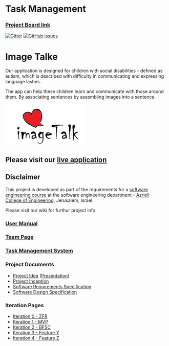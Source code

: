 # Task Management
### [Project Board link](https://github.com/MichaLasry/ImageTalke/projects/1)


[![Gitter](https://badges.gitter.im/Join%20Chat.svg)](https://gitter.im/jce-il/ImageTalk)
[![GitHub issues](https://img.shields.io/github/issues/jce-il/ImageTalke.svg?style=flat)](https://github.com/MichaLasry/ImageTalke/issues)
# Image Talke

Our application is designed for children with social disabilities - defined as autism, which is described with difficulty in communicating and expressing language lashes.

The app can help these children learn and communicate with those around them. By associating sentences by assembling images into a sentence.


![project logo (this one for is taken from basecamp - a project management service)](https://github.com/MichaLasry/ImageTalke/blob/master/images/logo.JPG)


## Please visit our [live application](https://github.com/MichaLasry/ImageTalke/blob/master/src/app/home/home.component.html)

## Disclaimer
This project is developed as part of the requirements for a [software engineering course](https://github.com/jce-il/se-class/wiki) at the software engineering department - [Azrieli College of Engineering](http://www.jce.ac.il/), Jerusalem, Israel.

Please visit our wiki for furthur project info: 

### [User Manual](../../wiki/user-manual) 

### [Team Page](https://github.com/MichaLasry/ImageTalke/wiki/Team-Page)
### [Task Management System](https://github.com/MichaLasry/ImageTalke/issues)

### Project Documents
- [Project Idea](https://github.com/MichaLasry/ImageTalke/blob/master/Image%20talk.docx) ([Presentation](https://github.com/MichaLasry/ImageTalke/blob/master/Image%20talk%20(1).pdf))
- [Project Inception](../../wiki/inception)
- [Software Requirements Specification](../../wiki/srs)
- [Software Design Specification](../../wiki/sds)

### Iteration Pages
- [Iteration 0 - ZFR](https://github.com/MichaLasry/ImageTalke/wiki/Iteration-0---ZFR)
- [Iteration 1 - MVP](https://github.com/MichaLasry/ImageTalke/wiki/Iteration-1-MVP)
- [Iteration 2 - BFSC](https://github.com/MichaLasry/ImageTalke/wiki/Iteration-2--BFSC)
- [Iteration 3 - Feature Y](https://github.com/MichaLasry/ImageTalke/wiki/Iteration-3---Feature-Y)
- [Iteration 4 - Feature Z]()



